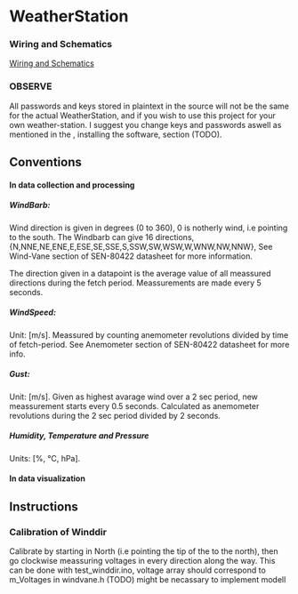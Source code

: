 # WeatherStation

### Wiring and Schematics
[Wiring and Schematics](docs/SCHEMATICS.md)

### OBSERVE
All passwords and keys stored in plaintext in the source will not be the same for the actual WeatherStation, and if you wish to use this project for your own weather-station. I suggest you change keys and passwords aswell as mentioned in the , installing the software, section (TODO). 

## Conventions
#### In data collection and processing
##### WindBarb:
Wind direction is given in degrees (0 to 360), 0 is notherly wind, i.e pointing to the south. The Windbarb can give 16 directions, {N,NNE,NE,ENE,E,ESE,SE,SSE,S,SSW,SW,WSW,W,WNW,NW,NNW}, See Wind-Vane section of SEN-80422 datasheet for more information. 

The direction given in a datapoint is the average value of all meassured directions during the fetch period. Meassurements are made every 5 seconds.

##### WindSpeed:
Unit: [m/s]. Meassured by counting anemometer revolutions divided by time of fetch-period. See Anemometer section of SEN-80422 datasheet for more info.

##### Gust:
Unit: [m/s]. Given as highest avarage wind over a 2 sec period, new meassurement starts every 0.5 seconds. Calculated as anemometer revolutions during the 2 sec period divided by 2 seconds.

##### Humidity, Temperature and Pressure
Units: [%, &deg;C, hPa]. 

#### In data visualization


## Instructions

### Calibration of Winddir
Calibrate by starting in North (i.e pointing the tip of the to the north), then go clockwise meassuring voltages in every direction along the way. This can be done with test_winddir.ino, voltage array should correspond to m_Voltages in
windvane.h (TODO) might be necassary to implement modell 